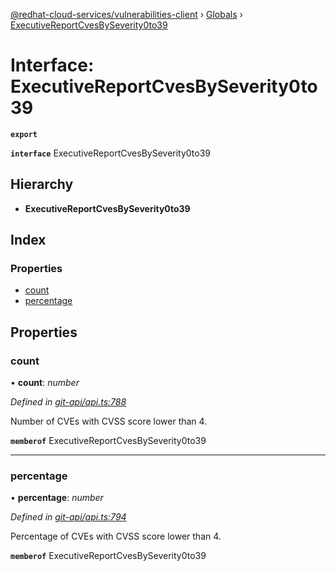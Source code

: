 [@redhat-cloud-services/vulnerabilities-client](../README.md) › [Globals](../globals.md) › [ExecutiveReportCvesBySeverity0to39](executivereportcvesbyseverity0to39.md)

# Interface: ExecutiveReportCvesBySeverity0to39

**`export`** 

**`interface`** ExecutiveReportCvesBySeverity0to39

## Hierarchy

* **ExecutiveReportCvesBySeverity0to39**

## Index

### Properties

* [count](executivereportcvesbyseverity0to39.md#count)
* [percentage](executivereportcvesbyseverity0to39.md#percentage)

## Properties

###  count

• **count**: *number*

*Defined in [git-api/api.ts:788](https://github.com/RedHatInsights/javascript-clients/blob/master/packages/vulnerabilities/git-api/api.ts#L788)*

Number of CVEs with CVSS score lower than 4.

**`memberof`** ExecutiveReportCvesBySeverity0to39

___

###  percentage

• **percentage**: *number*

*Defined in [git-api/api.ts:794](https://github.com/RedHatInsights/javascript-clients/blob/master/packages/vulnerabilities/git-api/api.ts#L794)*

Percentage of CVEs with CVSS score lower than 4.

**`memberof`** ExecutiveReportCvesBySeverity0to39
